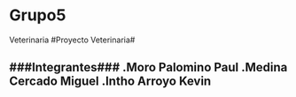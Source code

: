 # Grupo5
Veterinaria
#Proyecto Veterinaria#

###Integrantes###
.Moro Palomino Paul
.Medina Cercado Miguel
.Intho Arroyo Kevin
---
